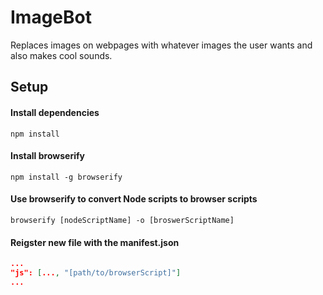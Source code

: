 # ImageBot
Replaces images on webpages with whatever images the user wants and also makes cool sounds.

## Setup
#### **Install dependencies**
```
npm install
```

#### **Install browserify**
```
npm install -g browserify
```

#### **Use browserify to convert Node scripts to browser scripts**
```
browserify [nodeScriptName] -o [broswerScriptName]
```

#### **Reigster new file with the manifest.json**
```json
...
"js": [..., "[path/to/browserScript]"]
...
```
